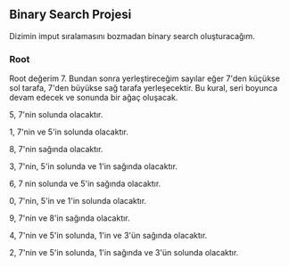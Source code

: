 ## Binary Search Projesi

Dizimin imput sıralamasını bozmadan binary search oluşturacağım.

### Root

Root değerim 7. Bundan sonra yerleştireceğim sayılar eğer 7'den küçükse sol tarafa, 7'den büyükse sağ tarafa yerleşecektir. Bu kural, seri boyunca devam edecek
ve sonunda bir ağaç oluşacak.

5, 7'nin solunda olacaktır.

1, 7'nin ve 5'in solunda olacaktır.

8, 7'nin sağında olacaktır.

3, 7'nin, 5'in solunda ve 1'in sağında olacaktır.

6, 7 nin solunda ve 5'in sağında olacaktır.

0, 7'nin, 5'in ve 1'in solunda olacaktır.

9, 7'nin ve 8'in sağında olacaktır.

4, 7'nin ve 5'in solunda, 1'in ve 3'ün sağında olacaktır.

2, 7'nin ve 5'in solunda, 1'in sağında ve 3'ün solunda olacaktır.


